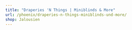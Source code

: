 ```yaml
---
title: "Draperies 'N Things | Miniblinds & More"
url: /phoenix/draperies-n-things-miniblinds-und-more/
shop: Jalousien
---
```

